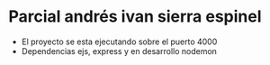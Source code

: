 # Parcial andrés ivan sierra espinel

- El proyecto se esta ejecutando sobre el puerto 4000
- Dependencias ejs, express y en desarrollo nodemon